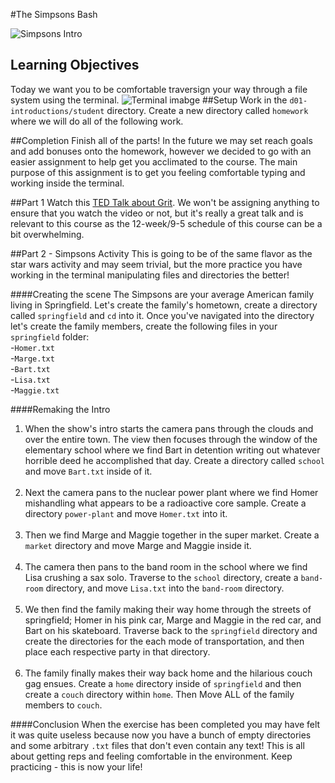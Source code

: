 #The Simpsons Bash

![Simpsons Intro](http://media.giphy.com/media/lBO4XJpgLBCN2/giphy.gif)

## Learning Objectives
 Today we want you to be comfortable traversign your way through a file system using the terminal.
![Terminal imabge](https://camo.githubusercontent.com/a5b3ba816df436e40d059312f25d388836d8890c/687474703a2f2f706978616261792e636f6d2f7374617469632f75706c6f6164732f70686f746f2f323031332f30372f31332f31332f34312f626173682d3136313338325f3634302e706e67)
##Setup
Work in the `d01-introductions/student` directory. Create a new directory called `homework` where we will do all of the following work.


##Completion
Finish all of the parts! In the future we may set reach goals and add bonuses onto the homework, however we decided to go with an easier assignment to help get you acclimated to the course. The main purpose of this assignment is to get you feeling comfortable typing and working inside the terminal.

##Part 1
Watch this [TED Talk about Grit](http://www.ted.com/talks/angela_lee_duckworth_the_key_to_success_grit?language=en). We won't be assigning anything to ensure that you watch the video or not, but it's really a great talk and is relevant to this course as the 12-week/9-5 schedule of this course can be a bit overwhelming.

##Part 2 - Simpsons Activity
This is going to be of the same flavor as the star wars activity and may seem trivial, but the more practice you have working in the terminal manipulating files and directories the better!

####Creating the scene
The Simpsons are your average American family living in Springfield. Let's create the family's hometown, create a directory called `springfield` and `cd` into it. Once you've navigated into the directory let's create the family members, create the following files in your `springfield` folder:
<br>
-`Homer.txt`<br>
-`Marge.txt`<br>
-`Bart.txt`<br>
-`Lisa.txt`<br>
-`Maggie.txt`<br>

####Remaking the Intro
1. When the show's intro starts the camera pans through the clouds and over the entire town. The view then focuses through the window of the elementary school where we find Bart in detention writing out whatever horrible deed he accomplished that day. Create a directory called `school` and move `Bart.txt` inside of it.<br><br>
1. Next the camera pans to the nuclear power plant where we find Homer mishandling what appears to be a radioactive core sample. Create a directory `power-plant` and move `Homer.txt` into it.<br><br>
1. Then we find Marge and Maggie together in the super market. Create a `market` directory and move Marge and Maggie inside it.<br><br>
1. The camera then pans to the band room in the school where we find Lisa crushing a sax solo. Traverse to the `school` directory, create a `band-room` directory, and move `Lisa.txt` into the `band-room` directory.<br><br>
1. We then find the family making their way home through the streets of springfield; Homer in his pink car, Marge and Maggie in the red car, and Bart on his skateboard. Traverse back to the `springfield` directory and create the directories for the each mode of transportation, and then place each respective party in that directory.<br><br>
1. The family finally makes their way back home and the hilarious couch gag ensues. Create a `home` directory inside of `springfield` and then create a `couch` directory within `home`. Then Move ALL of the family members to `couch`.

 ####Conclusion
 When the exercise has been completed you may have felt it was quite useless because now you have a bunch of empty directories and some arbitrary `.txt` files that don't even contain any text! This is all about getting reps and feeling comfortable in the environment. Keep practicing - this is now your life!
